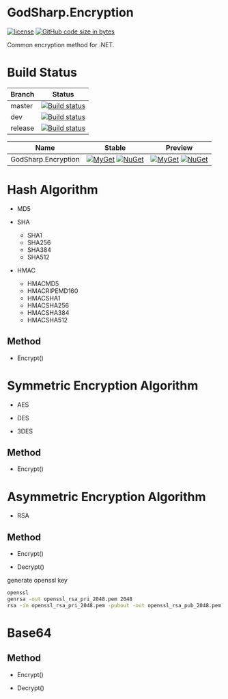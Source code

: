 # GodSharp.Encryption

[![license][li]][l] [![GitHub code size in bytes][si]][0]

Common encryption method for .NET.

# Build Status

|Branch|Status|
|---|---|
|master|[![Build status](https://ci.appveyor.com/api/projects/status/4nyip49ng1agsi3u/branch/master?svg=true&style=flat-square)](https://ci.appveyor.com/project/seayxu/godsharp-encryption/branch/master)|
|dev|[![Build status](https://ci.appveyor.com/api/projects/status/4nyip49ng1agsi3u/branch/dev?svg=true)](https://ci.appveyor.com/project/seayxu/godsharp-encryption/branch/dev)|
|release|[![Build status](https://ci.appveyor.com/api/projects/status/4nyip49ng1agsi3u/branch/release?svg=true)](https://ci.appveyor.com/project/seayxu/godsharp-encryption/branch/release)|

|Name|Stable|Preview|
|---|:---:|:---:|
| GodSharp.Encryption | [![MyGet][mi1]][m1] [![NuGet][ni1]][n1] | [![MyGet][mi2]][m1] [![NuGet][ni2]][n1] |

# Hash Algorithm

- MD5

- SHA
  - SHA1
  - SHA256
  - SHA384
  - SHA512

- HMAC
  - HMACMD5
  - HMACRIPEMD160
  - HMACSHA1
  - HMACSHA256
  - HMACSHA384
  - HMACSHA512

## Method

- Encrypt()

# Symmetric Encryption Algorithm

- AES

- DES

- 3DES

## Method

- Encrypt()

# Asymmetric Encryption Algorithm

- RSA

## Method

- Encrypt()

- Decrypt()

generate openssl key

``` bash
openssl
genrsa -out openssl_rsa_pri_2048.pem 2048
rsa -in openssl_rsa_pri_2048.pem -pubout -out openssl_rsa_pub_2048.pem
```

# Base64

## Method

- Encrypt()

- Decrypt()

[0]: https://github.com/godsharp/GodSharp.Encryption
[si]: https://img.shields.io/github/languages/code-size/godsharp/GodSharp.Encryption.svg?style=flat-square

[li]: https://img.shields.io/badge/license-MIT-blue.svg?label=license&style=flat-square
[l]: https://github.com/godsharp/GodSharp.Encryption/blob/master/LICENSE

[m1]: https://www.myget.org/Package/Details/godsharp?packageType=nuget&packageId=GodSharp.Encryption

[mi1]: https://img.shields.io/myget/godsharp/v/GodSharp.Encryption.svg?label=myget&style=flat-square
[mi2]: https://img.shields.io/myget/godsharp/vpre/GodSharp.Encryption.svg?label=myget&style=flat-square

[n1]: https://www.nuget.org/packages/GodSharp.Encryption

[ni1]: https://img.shields.io/nuget/v/GodSharp.Encryption.svg?label=nuget&style=flat-square
[ni2]: https://img.shields.io/nuget/vpre/GodSharp.Encryption.svg?label=nuget&style=flat-square
